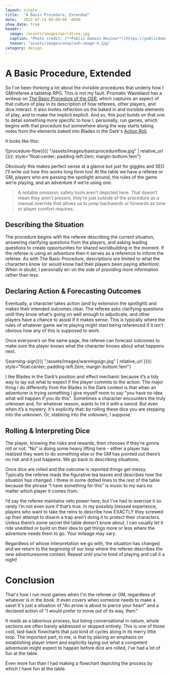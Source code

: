 ```yaml
---
layout: single
title:  "A Basic Procedure, Extended"
date:   2022-07-14 00:00:00 -0800
show_date: true
header:
  image: /assets/images/worldtree.jpg
  caption: "Photo credit: [**Public Domain Review**](https://publicdomainreview.org/collection/yggdrasil-the-sacred-ash-tree-of-norse-mythology)"
  teaser: "assets/images/unsplash-image-4.jpg"
category: design
---
```

# A Basic Procedure, Extended
So I've been thinking a lot about the invisible procedures that underly how I GM/referee a tabletop RPG. This is not my fault. Prismatic Wasteland has a writeup on [The Basic Procedure of the OSR](https://www.prismaticwasteland.com/blog/the-universal-procedure-of-the-osr), which captures an aspect of that culture of play in its description of how referees, other players, and dice interact. It also invites reflection on the baked in and invisible elements of play, and to make the implicit explicit. And so, this post builds on that one to detail something more specific to how I, personally, run games, which begins with that procedure but somewhere along the way starts taking notes from the elements baked into Blades in the Dark's [Action Roll](https://bladesinthedark.com/action-roll).

It looks like this:

![procedure-flow]({{ "/assets/images/basicprocedureflow.jpg" | relative_url }}){: style="float:center; padding-left:2em; margin-bottom:1em"}

_Obviously_ this makes perfect sense at a glance but just for giggles and SEO I’ll write out how this works long form too! At the table we have a referee or GM, players who are passing the spotlight around, the rules of the game we’re playing, and an adventure if we’re using one.

> A notable omission, safety tools aren’t depicted here. That doesn’t mean they aren’t present, they’re just outside of the procedure as a manual override that allows us to jump backwards or forwards as tone or player comfort requires.

## Describing the Situation
The procedure begins with the referee describing the current situation, answering clarifying questions from the players, and asking leading questions to create opportunities for shared worldbuilding in the moment. If the referee is using an adventure then it serves as a reference to inform the referee. As with The Basic Procedure, descriptions are limited to what the characters know (or would know had their players been paying attention). When in doubt, I personally err on the side of providing more information rather than less.

## Declaring Action & Forecasting Outcomes
Eventually, a character takes action (and by extension the spotlight) and makes their intended outcomes clear. The referee asks clarifying questions until they know what's going on well enough to adjudicate, and other players have a chance to assist if it makes sense. This is typically where the rules of whatever game we're playing might start being referenced if it isn't obvious how any of this is supposed to work.

Once everyone’s on the same page, the referee can forecast outcomes to make sure the player knows what the character knows about what happens next.

![warning-sign]({{ "/assets/images/warningsign.jpg" | relative_url }}){: style="float:center; padding-left:2em; margin-bottom:1em"}

I like Blades in the Dark’s position and effect mechanic because it’s a tidy way to lay out what to expect if the player commits to the action. The major thing I do differently from the Blades in the Dark context is that when an adventurer is trying something I give myself room to say "you have no idea what will happen if you do this". Sometimes a character encounters the truly unknown and, for whatever reason, wants to hit it with a sword. But even when it’s a mystery, it's explicitly that: by rolling these dice you are stepping into the unknown. Or, stabbing into the unknown, I suppose.

## Rolling & Interpreting Dice
The player, knowing the risks and rewards, then chooses if they’re gonna roll or not. “No” is doing some heavy lifting here - either a player has realized they want to do something else or the GM has pointed out there’s no risk and it just happens. We go back to describing situations.

Once dice are rolled and the outcome is reported things get messy. Typically the referee reads the figurative tea leaves and describes how the situation has changed. I threw in some dotted lines to the rest of the table because the phrase “I have something for this” is music to my ears no matter which player it comes from.

I’d say the referee maintains veto power here, but I've had to exercise it so rarely I’m not even sure if that’s true. In my possibly blessed experience, players who want to take the reins to describe how EXACTLY they screwed up their attempt to disarm a trap aren’t doing it to protect their characters. Unless there’s some secret the table doesn’t know about, I can usually let it ride unedited or build on their idea to get things more or less where the adventure needs them to go. Your mileage may vary.

Regardless of whose interpretation we go with, the situation has changed and we return to the beginning of our loop where the referee describes the new adventuresome context. Repeat until you’re tired of playing and call it a night!

# Conclusion
That's how I run most games when I'm the referee or GM, regardless of whatever is in the book. It even covers when someone needs to make a save! It's just a situation of "An arrow is about to pierce your heart" and a declared action of "I would prefer to move out of its way, then."

It reads as a laborious process, but being conversational in nature, whole sections are often barely addressed or skipped entirely. This is one of those cool, laid-back flowcharts that just kind of cycles along in its merry little loop. The important part, to me, is that by placing an emphasis on establishing player intent and explicitly laying out what a competent adventurer might expect to happen before dice are rolled, I've had a lot of fun at the table.

Even more fun than I had making a flowchart depicting the process by which I have fun at the table.
